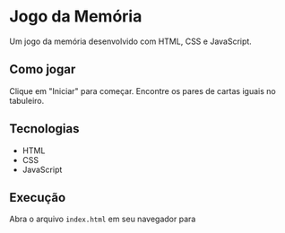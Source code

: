 # Jogo da Memória

Um jogo da memória desenvolvido com HTML, CSS e JavaScript.

## Como jogar

Clique em "Iniciar" para começar. Encontre os pares de cartas iguais no tabuleiro.

## Tecnologias

- HTML
- CSS
- JavaScript

## Execução

Abra o arquivo `index.html` em seu navegador para